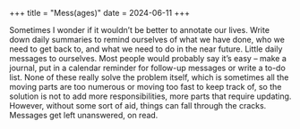+++
title = "Mess(ages)"
date = 2024-06-11
+++

Sometimes I wonder if it wouldn’t be better to annotate our lives. Write down daily summaries to remind ourselves of what we have done, who we need to get back to, and what we need to do in the near future. Little daily messages to ourselves. Most people would probably say it’s easy – make a journal, put in a calendar reminder for follow-up messages or write a to-do list. None of these really solve the problem itself, which is sometimes all the moving parts are too numerous or moving too fast to keep track of, so the solution is not to add more responsibilities, more parts that require updating. However, without some sort of aid, things can fall through the cracks. Messages get left unanswered, on read. 
